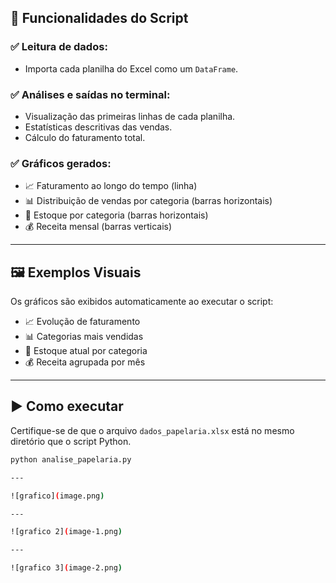 ## 📌 Funcionalidades do Script

### ✅ Leitura de dados:
- Importa cada planilha do Excel como um `DataFrame`.

### ✅ Análises e saídas no terminal:
- Visualização das primeiras linhas de cada planilha.
- Estatísticas descritivas das vendas.
- Cálculo do faturamento total.

### ✅ Gráficos gerados:
- 📈 Faturamento ao longo do tempo (linha)
- 📊 Distribuição de vendas por categoria (barras horizontais)
- 🧾 Estoque por categoria (barras horizontais)
- 💰 Receita mensal (barras verticais)

---

## 🖼️ Exemplos Visuais

Os gráficos são exibidos automaticamente ao executar o script:

- 📈 Evolução de faturamento  
- 📊 Categorias mais vendidas  
- 🧾 Estoque atual por categoria  
- 💰 Receita agrupada por mês  

---

## ▶️ Como executar

Certifique-se de que o arquivo `dados_papelaria.xlsx` está no mesmo diretório que o script Python.

```bash
python analise_papelaria.py

---

![grafico](image.png)

---

![grafico 2](image-1.png)

---

![grafico 3](image-2.png)

